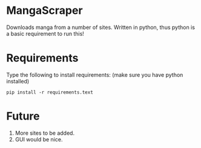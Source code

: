 # MangaScraper
Downloads manga from a number of sites.
Written in python, thus python is a basic requirement to run this!
# Requirements
Type the following to install requirements: (make sure you have python installed)

`pip install -r requirements.text` 

# Future
1) More sites to be added.
2) GUI would be nice.
